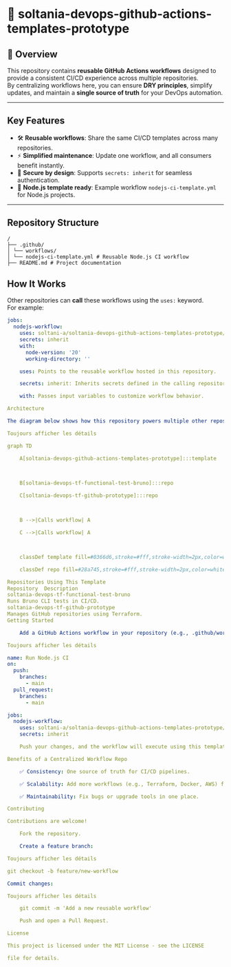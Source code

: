 # 🚀 soltania-devops-github-actions-templates-prototype

## 📖 Overview

This repository contains **reusable GitHub Actions workflows** designed to provide a consistent CI/CD experience across multiple repositories.  
By centralizing workflows here, you can ensure **DRY principles**, simplify updates, and maintain a **single source of truth** for your DevOps automation.

---

## Key Features

- 🛠️ **Reusable workflows**: Share the same CI/CD templates across many repositories.
- ⚡ **Simplified maintenance**: Update one workflow, and all consumers benefit instantly.
- 🔐 **Secure by design**: Supports `secrets: inherit` for seamless authentication.
- 🚀 **Node.js template ready**: Example workflow `nodejs-ci-template.yml` for Node.js projects.

---

## Repository Structure
```
/
├── .github/
│ └── workflows/
│ └── nodejs-ci-template.yml # Reusable Node.js CI workflow
├── README.md # Project documentation
```


## How It Works

Other repositories can **call** these workflows using the `uses:` keyword.  
For example:

```yaml
jobs:
  nodejs-workflow:
    uses: soltani-a/soltania-devops-github-actions-templates-prototype/.github/workflows/nodejs-ci-template.yml@main
    secrets: inherit
    with:
      node-version: '20'
      working-directory: ''

    uses: Points to the reusable workflow hosted in this repository.

    secrets: inherit: Inherits secrets defined in the calling repository.

    with: Passes input variables to customize workflow behavior.

Architecture

The diagram below shows how this repository powers multiple other repositories:

Toujours afficher les détails

graph TD

    A[soltania-devops-github-actions-templates-prototype]:::template

    

    B[soltania-devops-tf-functional-test-bruno]:::repo

    C[soltania-devops-tf-github-prototype]:::repo



    B -->|Calls workflow| A

    C -->|Calls workflow| A



    classDef template fill=#0366d6,stroke=#fff,stroke-width=2px,color=white,font-weight:bold

    classDef repo fill=#28a745,stroke=#fff,stroke-width=2px,color=white

Repositories Using This Template
Repository	Description
soltania-devops-tf-functional-test-bruno
Runs Bruno CLI tests in CI/CD.
soltania-devops-tf-github-prototype
Manages GitHub repositories using Terraform.
Getting Started

    Add a GitHub Actions workflow in your repository (e.g., .github/workflows/main.yml):

Toujours afficher les détails

name: Run Node.js CI
on:
  push:
    branches:
      - main
  pull_request:
    branches:
      - main

jobs:
  nodejs-workflow:
    uses: soltani-a/soltania-devops-github-actions-templates-prototype/.github/workflows/nodejs-ci-template.yml@main
    secrets: inherit

    Push your changes, and the workflow will execute using this template.

Benefits of a Centralized Workflow Repo

    ✅ Consistency: One source of truth for CI/CD pipelines.

    ✅ Scalability: Add more workflows (e.g., Terraform, Docker, AWS) for all projects.

    ✅ Maintainability: Fix bugs or upgrade tools in one place.

Contributing

Contributions are welcome!

    Fork the repository.

    Create a feature branch:

Toujours afficher les détails

git checkout -b feature/new-workflow

Commit changes:

Toujours afficher les détails

    git commit -m 'Add a new reusable workflow'

    Push and open a Pull Request.

License

This project is licensed under the MIT License - see the LICENSE

file for details.

